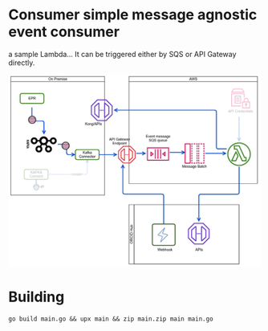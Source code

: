 # Consumer simple message agnostic event consumer

a sample Lambda...
It can be triggered either by SQS or API Gateway directly.

![ScreenShot](/flow.png?raw=true "Message Flow")


# Building

```
go build main.go && upx main && zip main.zip main main.go
```
